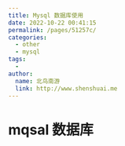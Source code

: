 ```yaml
---
title: Mysql 数据库使用
date: 2022-10-22 00:41:15
permalink: /pages/51257c/
categories:
  - other
  - mysql
tags:
  - 
author: 
  name: 北鸟南游
  link: http://www.shenshuai.me
---
```

# mqsal 数据库